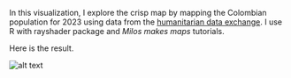 In this visualization, I explore the crisp map by mapping the Colombian population for 2023 using data from the [humanitarian data exchange](https://data.humdata.org/dataset/kontur-population-colombia?). I use R with rayshader package and *Milos makes maps* tutorials. 

Here is the result.

![alt text](https://github.com/AnabelleCouleau/datavizfun/blob/main/colombia_population_2023.png)
